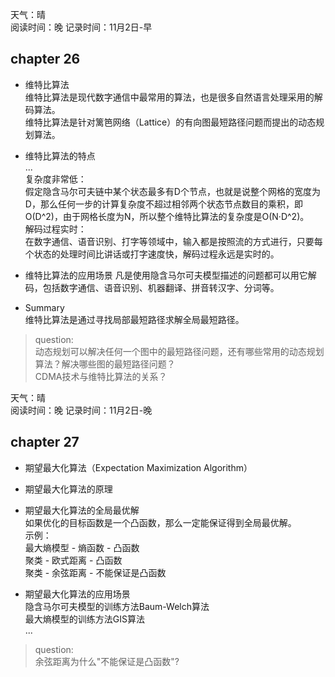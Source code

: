 天气：晴  
阅读时间：晚
记录时间：11月2日-早


## chapter 26
+ 维特比算法  
维特比算法是现代数字通信中最常用的算法，也是很多自然语言处理采用的解码算法。  
维特比算法是针对篱笆网络（Lattice）的有向图最短路径问题而提出的动态规划算法。

+ 维特比算法的特点  
...  
复杂度非常低：  
假定隐含马尔可夫链中某个状态最多有D个节点，也就是说整个网格的宽度为D，那么任何一步的计算复杂度不超过相邻两个状态节点数目的乘积，即O(D^2)，由于网格长度为N，所以整个维特比算法的复杂度是O(N·D^2)。  
解码过程实时：  
在数字通信、语音识别、打字等领域中，输入都是按照流的方式进行，只要每个状态的处理时间比讲话或打字速度快，解码过程永远是实时的。  

+ 维特比算法的应用场景
凡是使用隐含马尔可夫模型描述的问题都可以用它解码，包括数字通信、语音识别、机器翻译、拼音转汉字、分词等。  

+ Summary  
维特比算法是通过寻找局部最短路径求解全局最短路径。  

> question:  
> 动态规划可以解决任何一个图中的最短路径问题，还有哪些常用的动态规划算法？解决哪些图的最短路径问题？  
> CDMA技术与维特比算法的关系？




天气：晴  
阅读时间：晚
记录时间：11月2日-晚

## chapter 27
+ 期望最大化算法（Expectation Maximization Algorithm）  

+ 期望最大化算法的原理  
 
+ 期望最大化算法的全局最优解  
如果优化的目标函数是一个凸函数，那么一定能保证得到全局最优解。  
示例：  
最大熵模型 - 熵函数 - 凸函数  
聚类 - 欧式距离 - 凸函数  
聚类 - 余弦距离 - 不能保证是凸函数  

+ 期望最大化算法的应用场景  
隐含马尔可夫模型的训练方法Baum-Welch算法  
最大熵模型的训练方法GIS算法  
...

> question:  
> 余弦距离为什么"不能保证是凸函数"?  

